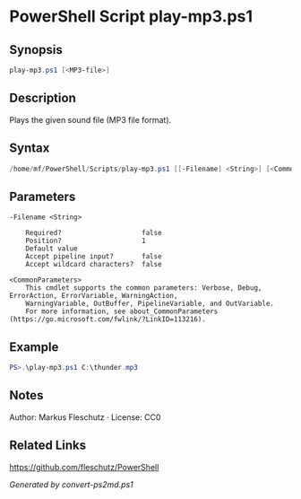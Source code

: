 # PowerShell Script play-mp3.ps1

## Synopsis
```powershell
play-mp3.ps1 [<MP3-file>]
```

## Description
Plays the given sound file (MP3 file format).

## Syntax
```powershell
/home/mf/PowerShell/Scripts/play-mp3.ps1 [[-Filename] <String>] [<CommonParameters>]
```

## Parameters

```
-Filename <String>
    
    Required?                    false
    Position?                    1
    Default value                
    Accept pipeline input?       false
    Accept wildcard characters?  false
```

```
<CommonParameters>
    This cmdlet supports the common parameters: Verbose, Debug, ErrorAction, ErrorVariable, WarningAction, 
    WarningVariable, OutBuffer, PipelineVariable, and OutVariable.
    For more information, see about_CommonParameters (https://go.microsoft.com/fwlink/?LinkID=113216).
```

## Example
```powershell
PS>.\play-mp3.ps1 C:\thunder.mp3
```


## Notes
Author: Markus Fleschutz · License: CC0

## Related Links
https://github.com/fleschutz/PowerShell

*Generated by convert-ps2md.ps1*
